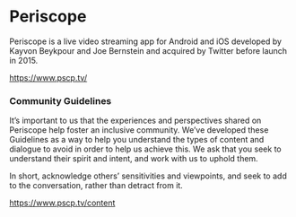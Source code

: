 # Periscope

Periscope is a live video streaming app for Android and iOS developed by Kayvon Beykpour and Joe Bernstein and acquired by Twitter before launch in 2015.

https://www.pscp.tv/

### Community Guidelines
It’s important to us that the experiences and perspectives shared on Periscope help foster an inclusive community. We’ve developed these Guidelines as a way to help you understand the types of content and dialogue to avoid in order to help us achieve this. We ask that you seek to understand their spirit and intent, and work with us to uphold them.

In short, acknowledge others’ sensitivities and viewpoints, and seek to add to the conversation, rather than detract from it.

https://www.pscp.tv/content
